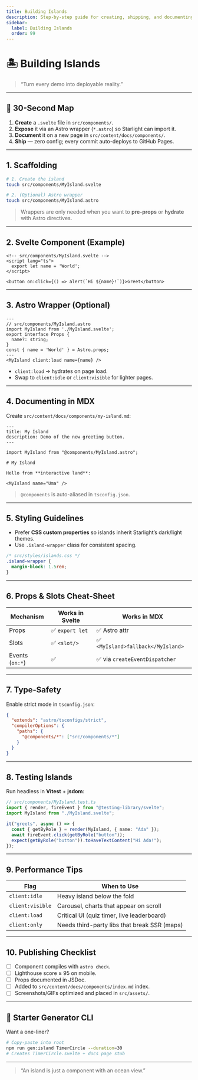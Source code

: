 ```yaml
---
title: Building Islands
description: Step-by-step guide for creating, shipping, and documenting your own Svelte “islands” inside the Starlight handbook.
sidebar:
  label: Building Islands
  order: 99
---
```


# 🏝️ Building Islands

> “Turn every demo into deployable reality.”

---

## 🧭 30-Second Map

1. **Create** a `.svelte` file in `src/components/`.
2. **Expose** it via an Astro wrapper (`*.astro`) so Starlight can import it.
3. **Document** it on a new page in `src/content/docs/components/`.
4. **Ship** — zero config; every commit auto-deploys to GitHub Pages.

---

## 1. Scaffolding

```bash
# 1. Create the island
touch src/components/MyIsland.svelte

# 2. (Optional) Astro wrapper
touch src/components/MyIsland.astro
```

> Wrappers are only needed when you want to **pre-props** or **hydrate** with Astro directives.

---

## 2. Svelte Component (Example)

```svelte
<!-- src/components/MyIsland.svelte -->
<script lang="ts">
  export let name = 'World';
</script>

<button on:click={() => alert(`Hi ${name}!`)}>Greet</button>
```

---

## 3. Astro Wrapper (Optional)

```astro
---
// src/components/MyIsland.astro
import MyIsland from './MyIsland.svelte';
export interface Props {
  name?: string;
}
const { name = 'World' } = Astro.props;
---
<MyIsland client:load name={name} />
```

- `client:load` → hydrates on page load.
- Swap to `client:idle` or `client:visible` for lighter pages.

---

## 4. Documenting in MDX

Create `src/content/docs/components/my-island.md`:

```mdx
---
title: My Island
description: Demo of the new greeting button.
---

import MyIsland from "@components/MyIsland.astro";

# My Island

Hello from **interactive land**:

<MyIsland name="Uma" />
```

> `@components` is auto-aliased in `tsconfig.json`.

---

## 5. Styling Guidelines

- Prefer **CSS custom properties** so islands inherit Starlight’s dark/light themes.
- Use `.island-wrapper` class for consistent spacing.

```css
/* src/styles/islands.css */
.island-wrapper {
  margin-block: 1.5rem;
}
```

---

## 6. Props & Slots Cheat-Sheet

| Mechanism       | Works in Svelte | Works in MDX                       |
| --------------- | --------------- | ---------------------------------- |
| Props           | ✅ `export let` | ✅ Astro attr                      |
| Slots           | ✅ `<slot/>`    | ✅ `<MyIsland>fallback</MyIsland>` |
| Events (`on:*`) | ✅              | ✅ via `createEventDispatcher`     |

---

## 7. Type-Safety

Enable strict mode in `tsconfig.json`:

```json
{
  "extends": "astro/tsconfigs/strict",
  "compilerOptions": {
    "paths": {
      "@components/*": ["src/components/*"]
    }
  }
}
```

---

## 8. Testing Islands

Run headless in **Vitest** + **jsdom**:

```ts
// src/components/MyIsland.test.ts
import { render, fireEvent } from "@testing-library/svelte";
import MyIsland from "./MyIsland.svelte";

it("greets", async () => {
  const { getByRole } = render(MyIsland, { name: "Ada" });
  await fireEvent.click(getByRole("button"));
  expect(getByRole("button")).toHaveTextContent("Hi Ada!");
});
```

---

## 9. Performance Tips

| Flag             | When to Use                                  |
| ---------------- | -------------------------------------------- |
| `client:idle`    | Heavy island below the fold                  |
| `client:visible` | Carousel, charts that appear on scroll       |
| `client:load`    | Critical UI (quiz timer, live leaderboard)   |
| `client:only`    | Needs third-party libs that break SSR (maps) |

---

## 10. Publishing Checklist

- [ ] Component compiles with `astro check`.
- [ ] Lighthouse score ≥ 95 on mobile.
- [ ] Props documented in JSDoc.
- [ ] Added to `src/content/docs/components/index.md` index.
- [ ] Screenshots/GIFs optimized and placed in `src/assets/`.

---

## 🧩 Starter Generator CLI

Want a one-liner?

```bash
# Copy-paste into root
npm run gen:island TimerCircle --duration=30
# Creates TimerCircle.svelte + docs page stub
```

---

> “An island is just a component with an ocean view.”

